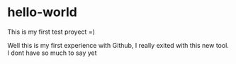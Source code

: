 # hello-world
This is my first test proyect =)

Well this is my first experience with Github, I really exited with this new tool.
I dont have so much to say yet
